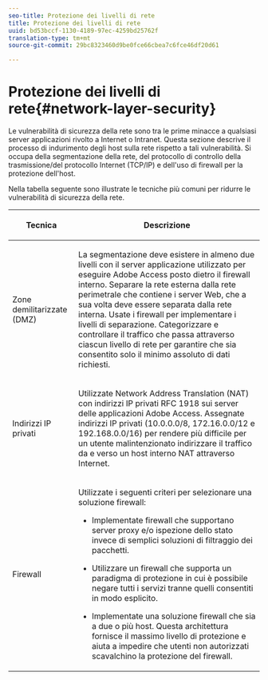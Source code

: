 ```yaml
---
seo-title: Protezione dei livelli di rete
title: Protezione dei livelli di rete
uuid: bd53bccf-1130-4189-97ec-4259bd25762f
translation-type: tm+mt
source-git-commit: 29bc8323460d9be0fce66cbea7c6fce46df20d61

---
```



# Protezione dei livelli di rete{#network-layer-security}

Le vulnerabilità di sicurezza della rete sono tra le prime minacce a qualsiasi server applicazioni rivolto a Internet o Intranet. Questa sezione descrive il processo di indurimento degli host sulla rete rispetto a tali vulnerabilità. Si occupa della segmentazione della rete, del protocollo di controllo della trasmissione/del protocollo Internet (TCP/IP) e dell&#39;uso di firewall per la protezione dell&#39;host.

Nella tabella seguente sono illustrate le tecniche più comuni per ridurre le vulnerabilità di sicurezza della rete.

<table frame="all" colsep="1" rowsep="1" class="+ topic/table adobe-d/table " id="table-djf-lhz-n4"> 
 <thead class="- topic/thead "> 
  <tr rowsep="1" class="- topic/row "> 
   <th colname="1" class="- topic/entry entry"> <p class="- topic/p ">Tecnica </p> </th> 
   <th colname="2" class="- topic/entry entry"> <p class="- topic/p ">Descrizione </p> </th> 
  </tr> 
 </thead>
 <tbody class="- topic/tbody "> 
  <tr rowsep="1" class="- topic/row "> 
   <td colname="1" class="- topic/entry "> <p class="- topic/p ">Zone demilitarizzate (DMZ) </p> </td> 
   <td colname="2" class="- topic/entry "> <p class="- topic/p ">La segmentazione deve esistere in almeno due livelli con il server applicazione utilizzato per eseguire Adobe Access posto dietro il firewall interno. Separare la rete esterna dalla rete perimetrale che contiene i server Web, che a sua volta deve essere separata dalla rete interna. Usate i firewall per implementare i livelli di separazione. Categorizzare e controllare il traffico che passa attraverso ciascun livello di rete per garantire che sia consentito solo il minimo assoluto di dati richiesti. </p> </td> 
  </tr> 
  <tr rowsep="1" class="- topic/row "> 
   <td colname="1" class="- topic/entry "> <p class="- topic/p ">Indirizzi IP privati </p> </td> 
   <td colname="2" class="- topic/entry "> <p class="- topic/p ">Utilizzate Network Address Translation (NAT) con indirizzi IP privati RFC 1918 sui server delle applicazioni Adobe Access. Assegnate indirizzi IP privati (10.0.0.0/8, 172.16.0.0/12 e 192.168.0.0/16) per rendere più difficile per un utente malintenzionato indirizzare il traffico da e verso un host interno NAT attraverso Internet. </p> </td> 
  </tr> 
  <tr rowsep="0" class="- topic/row "> 
   <td colname="1" class="- topic/entry "> <p class="- topic/p ">Firewall </p> </td> 
   <td colname="2" class="- topic/entry "> <p class="- topic/p ">Utilizzate i seguenti criteri per selezionare una soluzione firewall: </p> <p class="- topic/p "> 
     <ul class="- topic/ul " id="ul-wjf-lhz-n4"> 
      <li class="- topic/li " id="li-8031632160F44037B092988183139202"> <p class="- topic/p ">Implementate firewall che supportano server proxy e/o ispezione dello stato invece di semplici soluzioni di filtraggio dei pacchetti. </p> </li> 
      <li class="- topic/li " id="li-B65CBB92113E4503B79EB194C34FCA50"> <p class="- topic/p ">Utilizzare un firewall che supporta un paradigma di protezione in cui è possibile negare tutti i servizi tranne quelli consentiti in modo esplicito. </p> </li> 
      <li class="- topic/li " id="li-5CE4C7B65D84410DB4BE966FD8922993"> <p class="- topic/p ">Implementate una soluzione firewall che sia a due o più host. Questa architettura fornisce il massimo livello di protezione e aiuta a impedire che utenti non autorizzati scavalchino la protezione del firewall. </p> </li> 
     </ul> </p> </td> 
  </tr> 
 </tbody> 
</table>


